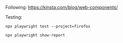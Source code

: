 Following: https://kinsta.com/blog/web-components/


Testing: 

```
npx playwright test --project=firefox

npx playwright show-report
```